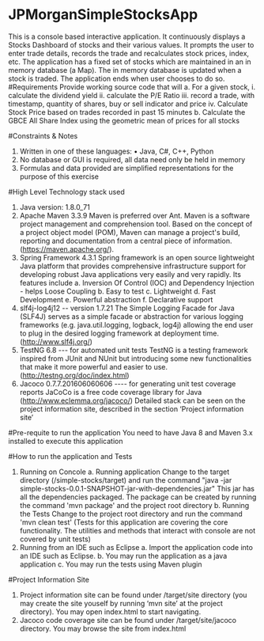 # JPMorganSimpleStocksApp
This is a console based interactive application. It continuously displays a Stocks Dashboard of stocks and their various values. It prompts the user to enter trade details, records the trade and recalculates stock prices, index, etc. The application has a fixed set of stocks which are maintained in an in memory database (a Map). The in memory database is updated when a stock is traded. The application ends when user chooses to do so.
#Requirements
Provide working source code that will
a.	For a given stock, 
    i.	calculate the dividend yield
   ii.	calculate the P/E Ratio
  iii.	record a trade, with timestamp, quantity of shares, buy or sell indicator and price
   iv.	Calculate Stock Price based on trades recorded in past 15 minutes
b.	Calculate the GBCE All Share Index using the geometric mean of prices for all stocks

#Constraints & Notes
1.	Written in one of these languages:
    •	Java, C#, C++, Python
2.	No database or GUI is required, all data need only be held in memory
3.	Formulas and data provided are simplified representations for the purpose of this exercise

#High Level Technology stack used
1.	Java version: 1.8.0_71
2.	Apache Maven 3.3.9 
  Maven is preferred over Ant.  Maven is a software project management and comprehension tool. Based on the concept of a project    object model (POM), Maven can manage a project's build, reporting and documentation from a central piece of information. (https://maven.apache.org/).
4. Spring Framework 4.3.1
    Spring framework is an open source lightweight Java platform that provides comprehensive infrastructure support for developing robust Java applications very easily and very rapidly. Its features include a. Inversion Of Control (IOC) and Dependency Injection - helps Loose Coupling b. Easy to test c. Lightweight d. Fast Development e. Powerful abstraction f. Declarative support
3.	slf4j-log4j12  -- version 1.7.21
  The Simple Logging Facade for Java (SLF4J) serves as a simple facade or abstraction for various logging frameworks (e.g. java.util.logging, logback, log4j) allowing the end user to plug in the desired logging framework at deployment time. (http://www.slf4j.org/)
4.	TestNG 6.8 --- for automated unit tests
  TestNG is a testing framework inspired from JUnit and NUnit but introducing some new functionalities that make it more powerful and easier to use. (http://testng.org/doc/index.html)
5.	Jacoco 0.7.7.201606060606 ---- for generating unit test coverage reports
  JaCoCo is a free code coverage library for Java (http://www.eclemma.org/jacoco/)
Detailed stack can be seen on the project information site, described in the section ‘Project information site’

#Pre-requite to run the application
  You need to have Java 8 and Maven 3.x installed to execute this application

#How to run the application and Tests
1. Running on Concole
  a. Running application
    Change to the target directory (/simple-stocks/target) and run the command "java -jar simple-stocks-0.0.1-SNAPSHOT-jar-with-dependencies.jar"
    This jar has all the dependencies packaged. The package can be created by running the command 'mvn package' and the project root directory
    b. Running the Tests
    Change to the project root directory and run the command 'mvn clean test'
    (Tests for this application are covering the core functionality. The utilities and methods that interact with console are not covered by unit tests)
2. Running from an IDE such as Eclipse
  a. Import the application code into an IDE such as Eclipse.
  b. You may run the application as a java application
  c. You may run the tests using Maven plugin

#Project Information Site
1.	Project information site can be found under /target/site directory (you may create the site youself by running ‘mvn site’ at the project directory). You may open index.html to start navigating. 
2. Jacoco code coverage site can be found under /target/site/jacoco directory. You may browse the site from index.html 
